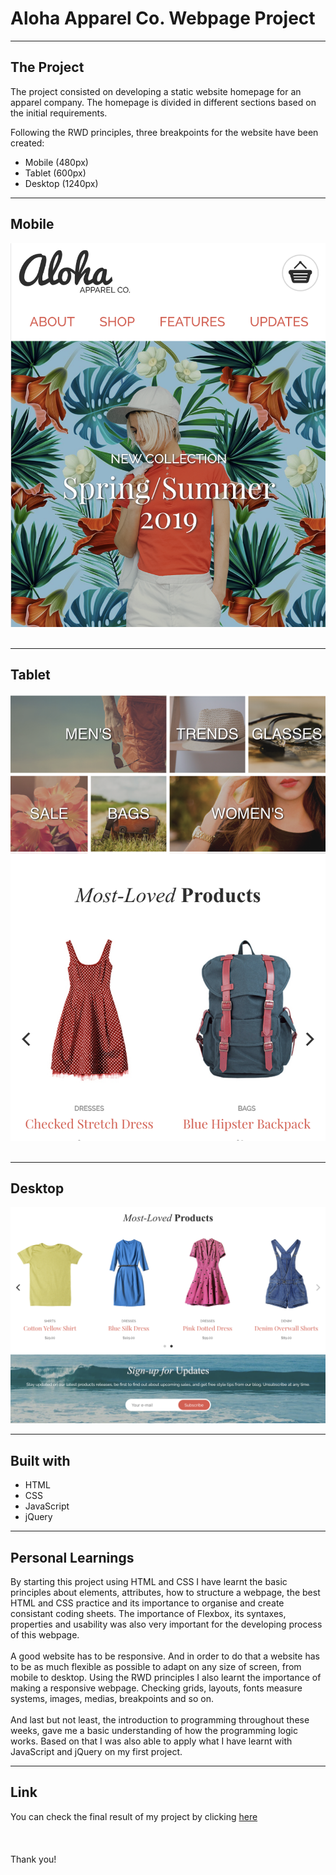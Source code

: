 # Aloha Apparel Co. Webpage Project

---
## The Project

The project consisted on developing a static website homepage for an apparel company. The homepage is divided in different sections based on the initial requirements. 

Following the RWD principles, three breakpoints for the website have been created:

- Mobile (480px)
- Tablet (600px)
- Desktop (1240px)

---
## Mobile
<img src="images/screenshot-aloha-mobile-banner.png">
<br>
<br>

---
## Tablet
<img src="images/screenshot-aloha-tablet-collection-carousel.png">
<br>
<br>

---
## Desktop
<img src="images/screenshot-aloha-desktop-carousel.png">

---
## Built with

- HTML
- CSS
- JavaScript
- jQuery

---
## Personal Learnings

By starting this project using HTML and CSS I have learnt the basic principles about elements, attributes, how to structure a webpage, the best HTML and CSS practice and its importance to organise and create consistant coding sheets. The importance of Flexbox, its syntaxes, properties and usability was also very important for the developing process of this webpage.
<br>
<br>
A good website has to be responsive. And in order to do that a website has to be as much flexible as possible to adapt on any size of screen, from mobile to desktop. Using the RWD principles I also learnt the importance of making a responsive webpage. Checking grids, layouts, fonts measure systems, images, medias, breakpoints and so on.
<br>
<br>
And last but not least, the introduction to programming throughout these weeks, gave me a basic understanding of how the programming logic works. Based on that I was also able to apply what I have learnt with JavaScript and jQuery on my first project.



----
## Link
You can check the final result of my project by clicking [here](https://tonypossamai.github.io/Aloha/)
<br>
<br>
<br>
<br>
Thank you!